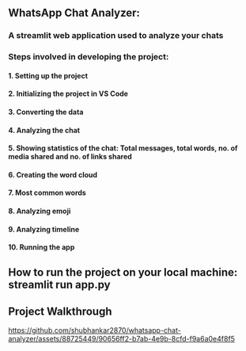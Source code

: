 ## WhatsApp Chat Analyzer:
### A streamlit web application used to analyze your chats
### Steps involved in developing the project:
#### 1. Setting up the project 
#### 2. Initializing the project in VS Code
#### 3. Converting the data
#### 4. Analyzing the chat
#### 5. Showing statistics of the chat: Total messages, total words, no. of media shared and no. of links shared
#### 6. Creating the word cloud
#### 7. Most common words
#### 8. Analyzing emoji
#### 9. Analyzing timeline
#### 10. Running the app

## How to run the project on your local machine: streamlit run app.py


## Project Walkthrough

https://github.com/shubhankar2870/whatsapp-chat-analyzer/assets/88725449/90656ff2-b7ab-4e9b-8cfd-f9a6a0e4f8f5


